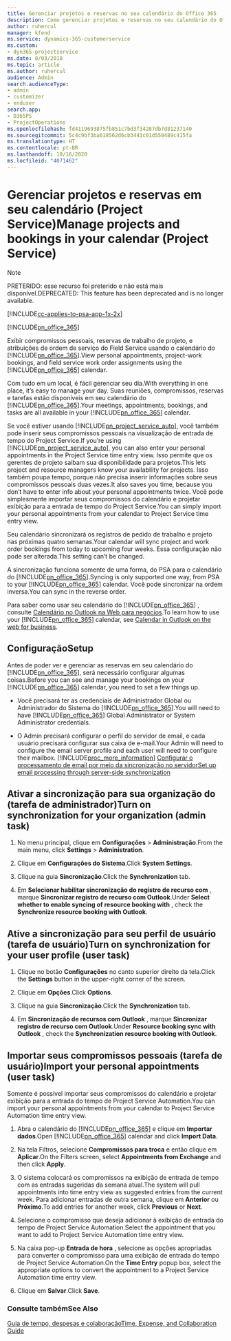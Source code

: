 ```yaml
---
title: Gerenciar projetos e reservas no seu calendário do Office 365
description: Como gerenciar projetos e reservas no seu calendário do Office 365
author: ruhercul
manager: kfend
ms.service: dynamics-365-customerservice
ms.custom:
- dyn365-projectservice
ms.date: 8/03/2018
ms.topic: article
ms.author: ruhercul
audience: Admin
search.audienceType:
- admin
- customizer
- enduser
search.app:
- D365PS
- ProjectOperations
ms.openlocfilehash: fd4119693875fb851c7bd3f34287db7d81237140
ms.sourcegitcommit: 5c4c9bf3ba018562d6cb3443c01d550489c415fa
ms.translationtype: HT
ms.contentlocale: pt-BR
ms.lasthandoff: 10/16/2020
ms.locfileid: "4071462"
---
```

# <a name="manage-projects-and-bookings-in-your-calendar-project-service"></a><span data-ttu-id="d4bbe-103">Gerenciar projetos e reservas em seu calendário (Project Service)</span><span class="sxs-lookup"><span data-stu-id="d4bbe-103">Manage projects and bookings in your calendar (Project Service)</span></span>

> [!Note]
> <span data-ttu-id="d4bbe-104">PRETERIDO: esse recurso foi preterido e não está mais disponível.</span><span class="sxs-lookup"><span data-stu-id="d4bbe-104">DEPRECATED: This feature has been deprecated and is no longer available.</span></span>

[!INCLUDE[cc-applies-to-psa-app-1x-2x](../includes/cc-applies-to-psa-app-1x-2x.md)]

[!INCLUDE[pn_office_365](../includes/pn-office-365.md)] 

<span data-ttu-id="d4bbe-105">Exibir compromissos pessoais, reservas de trabalho de projeto, e atribuições de ordem de serviço do Field Service usando o calendário do [!INCLUDE[pn_office_365](../includes/pn-office-365.md)].</span><span class="sxs-lookup"><span data-stu-id="d4bbe-105">View personal appointments, project-work bookings, and field service work order assignments using the [!INCLUDE[pn_office_365](../includes/pn-office-365.md)] calendar.</span></span>  
  
 <span data-ttu-id="d4bbe-106">Com tudo em um local, é fácil gerenciar seu dia.</span><span class="sxs-lookup"><span data-stu-id="d4bbe-106">With everything in one place, it’s easy to manage your day.</span></span> <span data-ttu-id="d4bbe-107">Suas reuniões, compromissos, reservas e tarefas estão disponíveis em seu calendário do [!INCLUDE[pn_office_365](../includes/pn-office-365.md)].</span><span class="sxs-lookup"><span data-stu-id="d4bbe-107">Your meetings, appointments, bookings, and tasks are all available in your [!INCLUDE[pn_office_365](../includes/pn-office-365.md)] calendar.</span></span>  
  
 <span data-ttu-id="d4bbe-108">Se você estiver usando [!INCLUDE[pn_project_service_auto](../includes/pn-project-service-auto.md)], você também pode inserir seus compromissos pessoais na visualização de entrada de tempo do Project Service.</span><span class="sxs-lookup"><span data-stu-id="d4bbe-108">If you’re using [!INCLUDE[pn_project_service_auto](../includes/pn-project-service-auto.md)], you can also enter your personal appointments in the Project Service time entry view.</span></span> <span data-ttu-id="d4bbe-109">Isso permite que os gerentes de projeto saibam sua disponibilidade para projetos.</span><span class="sxs-lookup"><span data-stu-id="d4bbe-109">This lets project and resource managers know your availability for projects.</span></span> <span data-ttu-id="d4bbe-110">Isso também poupa tempo, porque não precisa inserir informações sobre seus compromissos pessoais duas vezes.</span><span class="sxs-lookup"><span data-stu-id="d4bbe-110">It also saves you time, because you don’t have to enter info about your personal appointments twice.</span></span> <span data-ttu-id="d4bbe-111">Você pode simplesmente importar seus compromissos do calendário e projetar exibição para a entrada de tempo do Project Service.</span><span class="sxs-lookup"><span data-stu-id="d4bbe-111">You can simply import your personal appointments from your calendar to Project Service time entry view.</span></span>  
  
 <span data-ttu-id="d4bbe-112">Seu calendário sincronizará os registros de pedido de trabalho e projeto nas próximas quatro semanas.</span><span class="sxs-lookup"><span data-stu-id="d4bbe-112">Your calendar will sync project and work order bookings from today to upcoming four weeks.</span></span> <span data-ttu-id="d4bbe-113">Essa configuração não pode ser alterada.</span><span class="sxs-lookup"><span data-stu-id="d4bbe-113">This setting can’t be changed.</span></span>  
  
 <span data-ttu-id="d4bbe-114">A sincronização funciona somente de uma forma, do PSA para o calendário do [!INCLUDE[pn_office_365](../includes/pn-office-365.md)].</span><span class="sxs-lookup"><span data-stu-id="d4bbe-114">Syncing is only supported one way, from PSA to your [!INCLUDE[pn_office_365](../includes/pn-office-365.md)] calendar.</span></span> <span data-ttu-id="d4bbe-115">Você pode sincronizar na ordem inversa.</span><span class="sxs-lookup"><span data-stu-id="d4bbe-115">You can sync in the reverse order.</span></span> 
  
 <span data-ttu-id="d4bbe-116">Para saber como usar seu calendário do [!INCLUDE[pn_office_365](../includes/pn-office-365.md)] , consulte [Calendário no Outlook na Web para negócios](https://support.office.com/article/Calendar-in-Outlook-on-the-web-for-business-5219c457-d1fe-4c2f-9032-1a816b88e936).</span><span class="sxs-lookup"><span data-stu-id="d4bbe-116">To learn how to use your [!INCLUDE[pn_office_365](../includes/pn-office-365.md)] calendar, see [Calendar in Outlook on the web for business](https://support.office.com/article/Calendar-in-Outlook-on-the-web-for-business-5219c457-d1fe-4c2f-9032-1a816b88e936).</span></span>  
  
## <a name="setup"></a><span data-ttu-id="d4bbe-117">Configuração</span><span class="sxs-lookup"><span data-stu-id="d4bbe-117">Setup</span></span>  
 <span data-ttu-id="d4bbe-118">Antes de poder ver e gerenciar as reservas em seu calendário do [!INCLUDE[pn_office_365](../includes/pn-office-365.md)], será necessário configurar algumas coisas.</span><span class="sxs-lookup"><span data-stu-id="d4bbe-118">Before you can see and manage your bookings on your [!INCLUDE[pn_office_365](../includes/pn-office-365.md)] calendar, you need to set a few things up.</span></span>  
  
- <span data-ttu-id="d4bbe-119">Você precisará ter as credenciais de Administrador Global ou Administrador do Sistema do [!INCLUDE[pn_office_365](../includes/pn-office-365.md)].</span><span class="sxs-lookup"><span data-stu-id="d4bbe-119">You will need to have [!INCLUDE[pn_office_365](../includes/pn-office-365.md)] Global Administrator or System Administrator credentials.</span></span>  
  
- <span data-ttu-id="d4bbe-120">O Admin precisará configurar o perfil do servidor de email, e cada usuário precisará configurar sua caixa de e-mail.</span><span class="sxs-lookup"><span data-stu-id="d4bbe-120">Your Admin will need to configure the email server profile and each user will need to configure their mailbox.</span></span> [!INCLUDE[proc_more_information](../includes/proc-more-information.md)] <span data-ttu-id="d4bbe-121">[Configurar o processamento de email por meio da sincronização no servidor](https://docs.microsoft.com/dynamics365/customerengagement/on-premises/admin/set-up-server-side-synchronization-of-email-appointments-contacts-and-tasks)</span><span class="sxs-lookup"><span data-stu-id="d4bbe-121">[Set up email processing through server-side synchronization](https://docs.microsoft.com/dynamics365/customerengagement/on-premises/admin/set-up-server-side-synchronization-of-email-appointments-contacts-and-tasks)</span></span>  
  
## <a name="turn-on-synchronization-for-your-organization-admin-task"></a><span data-ttu-id="d4bbe-122">Ativar a sincronização para sua organização do (tarefa de administrador)</span><span class="sxs-lookup"><span data-stu-id="d4bbe-122">Turn on synchronization for your organization (admin task)</span></span>  
  
1.  <span data-ttu-id="d4bbe-123">No menu principal, clique em **Configurações** > **Administração**.</span><span class="sxs-lookup"><span data-stu-id="d4bbe-123">From the main menu, click **Settings** > **Administration**.</span></span>  
  
2.  <span data-ttu-id="d4bbe-124">Clique em **Configurações do Sistema**.</span><span class="sxs-lookup"><span data-stu-id="d4bbe-124">Click **System Settings**.</span></span>  
  
3.  <span data-ttu-id="d4bbe-125">Clique na guia **Sincronização**.</span><span class="sxs-lookup"><span data-stu-id="d4bbe-125">Click the **Synchronization** tab.</span></span>  
  
4.  <span data-ttu-id="d4bbe-126">Em **Selecionar habilitar sincronização do registro de recurso com** , marque **Sincronizar registro de recurso com Outlook**.</span><span class="sxs-lookup"><span data-stu-id="d4bbe-126">Under **Select whether to enable syncing of resource booking with** , check the **Synchronize resource booking with Outlook**.</span></span>  
  
## <a name="turn-on-synchronization-for-your-user-profile-user-task"></a><span data-ttu-id="d4bbe-127">Ative a sincronização para seu perfil de usuário (tarefa de usuário)</span><span class="sxs-lookup"><span data-stu-id="d4bbe-127">Turn on synchronization for your user profile (user task)</span></span>  
  
1.  <span data-ttu-id="d4bbe-128">Clique no botão **Configurações** no canto superior direito da tela.</span><span class="sxs-lookup"><span data-stu-id="d4bbe-128">Click the **Settings** button in the upper-right corner of the screen.</span></span>  
  
2.  <span data-ttu-id="d4bbe-129">Clique em **Opções**.</span><span class="sxs-lookup"><span data-stu-id="d4bbe-129">Click **Options**.</span></span>  
  
3.  <span data-ttu-id="d4bbe-130">Clique na guia **Sincronização**.</span><span class="sxs-lookup"><span data-stu-id="d4bbe-130">Click the **Synchronization** tab.</span></span>  
  
4.  <span data-ttu-id="d4bbe-131">Em **Sincronização de recursos com Outlook** , marque **Sincronizar registro de recurso com Outlook**.</span><span class="sxs-lookup"><span data-stu-id="d4bbe-131">Under **Resource booking sync with Outlook** , check the **Synchronization resource booking with Outlook**.</span></span>  
  
## <a name="import-your-personal-appointments-user-task"></a><span data-ttu-id="d4bbe-132">Importar seus compromissos pessoais (tarefa de usuário)</span><span class="sxs-lookup"><span data-stu-id="d4bbe-132">Import your personal appointments (user task)</span></span>  
 <span data-ttu-id="d4bbe-133">Somente é possível importar seus compromissos do calendário e projetar exibição para a entrada do tempo de Project Service Automation.</span><span class="sxs-lookup"><span data-stu-id="d4bbe-133">You can import your personal appointments from your calendar to Project Service Automation time entry view.</span></span>  
  
1. <span data-ttu-id="d4bbe-134">Abra o calendário do [!INCLUDE[pn_office_365](../includes/pn-office-365.md)] e clique em **Importar dados**.</span><span class="sxs-lookup"><span data-stu-id="d4bbe-134">Open [!INCLUDE[pn_office_365](../includes/pn-office-365.md)] calendar and click **Import Data**.</span></span>  
  
2. <span data-ttu-id="d4bbe-135">Na tela Filtros, selecione **Compromissos para troca** e então clique em **Aplicar**.</span><span class="sxs-lookup"><span data-stu-id="d4bbe-135">On the Filters screen, select **Appointments from Exchange** and then click **Apply**.</span></span>  
  
3. <span data-ttu-id="d4bbe-136">O sistema colocará os compromissos na exibição de entrada de tempo com as entradas sugeridas da semana atual.</span><span class="sxs-lookup"><span data-stu-id="d4bbe-136">The system will pull appointments into time entry view as suggested entries from the current week.</span></span> <span data-ttu-id="d4bbe-137">Para adicionar entradas de outra semana, clique em **Anterior** ou **Próximo**.</span><span class="sxs-lookup"><span data-stu-id="d4bbe-137">To add entries for another week, click **Previous** or **Next**.</span></span>  
  
4. <span data-ttu-id="d4bbe-138">Selecione o compromisso que deseja adicionar à exibição de entrada do tempo de Project Service Automation.</span><span class="sxs-lookup"><span data-stu-id="d4bbe-138">Select the appointment that you want to add to Project Service Automation time entry view.</span></span>  
  
5. <span data-ttu-id="d4bbe-139">Na caixa pop-up **Entrada de hora** , selecione as opções apropriadas para converter o compromisso para uma exibição de entrada do tempo de Project Service Automation.</span><span class="sxs-lookup"><span data-stu-id="d4bbe-139">On the **Time Entry** popup box, select the appropriate options to convert the appointment to a Project Service Automation time entry view.</span></span>  
  
6. <span data-ttu-id="d4bbe-140">Clique em **Salvar**.</span><span class="sxs-lookup"><span data-stu-id="d4bbe-140">Click **Save**.</span></span>  
  
### <a name="see-also"></a><span data-ttu-id="d4bbe-141">Consulte também</span><span class="sxs-lookup"><span data-stu-id="d4bbe-141">See Also</span></span>  
 [<span data-ttu-id="d4bbe-142">Guia de tempo, despesas e colaboração</span><span class="sxs-lookup"><span data-stu-id="d4bbe-142">Time, Expense, and Collaboration Guide</span></span>](../psa/time-expense-collaboration-guide.md)
